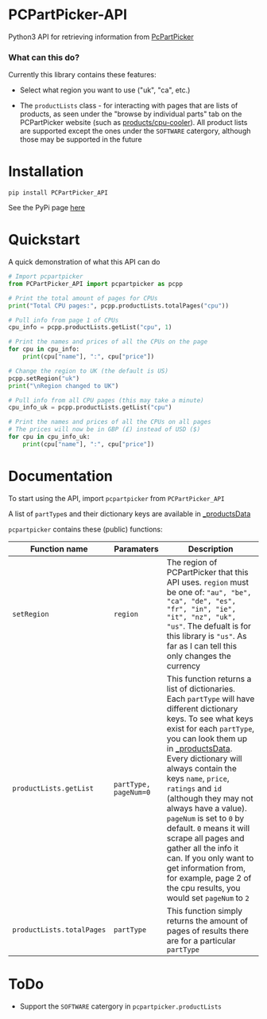 # PCPartPicker-API

Python3 API for retrieving information from [PcPartPicker](https://pcpartpicker.com)

### What can this do?

Currently this library contains these features:

 - Select what region you want to use ("uk", "ca", etc.)

 - The `productLists` class - for interacting with pages that are lists of products, as seen under the "browse by individual parts" tab on the PCPartPicker website (such as [products/cpu-cooler](https://pcpartpicker.com/products/cpu-cooler)). All product lists are supported except the ones under the `SOFTWARE` catergory, although those may be supported in the future

# Installation

`pip install PCPartPicker_API`

See the PyPi page [here](https://pypi.python.org/pypi/PCPartPicker-API)

# Quickstart

A quick demonstration of what this API can do

```python
# Import pcpartpicker
from PCPartPicker_API import pcpartpicker as pcpp

# Print the total amount of pages for CPUs
print("Total CPU pages:", pcpp.productLists.totalPages("cpu"))

# Pull info from page 1 of CPUs
cpu_info = pcpp.productLists.getList("cpu", 1)

# Print the names and prices of all the CPUs on the page
for cpu in cpu_info:
    print(cpu["name"], ":", cpu["price"])

# Change the region to UK (the default is US)
pcpp.setRegion("uk")
print("\nRegion changed to UK")

# Pull info from all CPU pages (this may take a minute)
cpu_info_uk = pcpp.productLists.getList("cpu")

# Print the names and prices of all the CPUs on all pages
# The prices will now be in GBP (£) instead of USD ($)
for cpu in cpu_info_uk:
    print(cpu["name"], ":", cpu["price"])
```

# Documentation

To start using the API, import `pcpartpicker` from `PCPartPicker_API`

A list of `partType`s and their dictionary keys are available in [_productsData](https://github.com/thatguywiththatname/PcPartPicker-API/blob/master/PCPartPicker_API/_productsData.py)

`pcpartpicker` contains these (public) functions:

Function name | Paramaters | Description
-|-|-
`setRegion` | `region` | The region of PCPartPicker that this API uses. `region` must be one of: `"au", "be", "ca", "de", "es", "fr", "in", "ie", "it", "nz", "uk", "us"`. The defualt is for this library is `"us"`. As far as I can tell this only changes the currency
`productLists.getList` | `partType, pageNum=0` | This function returns a list of dictionaries. Each `partType` will have different dictionary keys. To see what keys exist for each `partType`, you can look them up in [_productsData](https://github.com/thatguywiththatname/PcPartPicker-API/blob/master/PCPartPicker_API/_productsData.py). Every dictionary will always contain the keys `name`, `price`, `ratings` and `id` (although they may not always have a value). `pageNum` is set to `0` by default. `0` means it will scrape all pages and gather all the info it can. If you only want to get information from, for example, page 2 of the cpu results, you would set `pageNum` to `2`
`productLists.totalPages` | `partType` | This function simply returns the amount of pages of results there are for a particular `partType`

# ToDo

 - Support the `SOFTWARE` catergory in `pcpartpicker.productLists`
